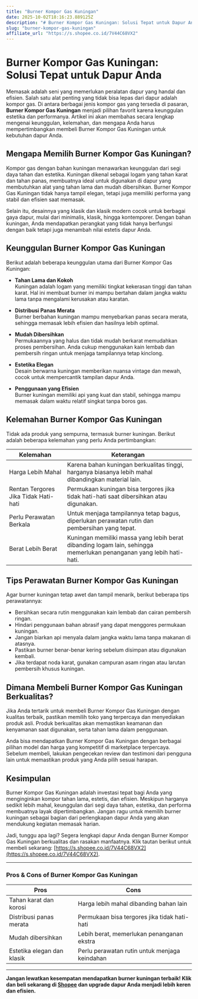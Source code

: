 ```yaml
---
title: "Burner Kompor Gas Kuningan"
date: 2025-10-02T18:16:23.889125Z
description: "# Burner Kompor Gas Kuningan: Solusi Tepat untuk Dapur Anda..."
slug: "burner-kompor-gas-kuningan"
affiliate_url: "https://s.shopee.co.id/7V44C68VX2"
---
```

# Burner Kompor Gas Kuningan: Solusi Tepat untuk Dapur Anda

Memasak adalah seni yang memerlukan peralatan dapur yang handal dan efisien. Salah satu alat penting yang tidak bisa lepas dari dapur adalah kompor gas. Di antara berbagai jenis kompor gas yang tersedia di pasaran, **Burner Kompor Gas Kuningan** menjadi pilihan favorit karena keunggulan estetika dan performanya. Artikel ini akan membahas secara lengkap mengenai keunggulan, kelemahan, dan mengapa Anda harus mempertimbangkan membeli Burner Kompor Gas Kuningan untuk kebutuhan dapur Anda.

## Mengapa Memilih Burner Kompor Gas Kuningan?

Kompor gas dengan bahan kuningan menawarkan keunggulan dari segi daya tahan dan estetika. Kuningan dikenal sebagai logam yang tahan karat dan tahan panas, membuatnya ideal untuk digunakan di dapur yang membutuhkan alat yang tahan lama dan mudah dibersihkan. Burner Kompor Gas Kuningan tidak hanya tampil elegan, tetapi juga memiliki performa yang stabil dan efisien saat memasak.

Selain itu, desainnya yang klasik dan klasik modern cocok untuk berbagai gaya dapur, mulai dari minimalis, klasik, hingga kontemporer. Dengan bahan kuningan, Anda mendapatkan perangkat yang tidak hanya berfungsi dengan baik tetapi juga menambah nilai estetis dapur Anda.

## Keunggulan Burner Kompor Gas Kuningan

Berikut adalah beberapa keunggulan utama dari Burner Kompor Gas Kuningan:

- **Tahan Lama dan Kokoh**  
  Kuningan adalah logam yang memiliki tingkat kekerasan tinggi dan tahan karat. Hal ini membuat burner ini mampu bertahan dalam jangka waktu lama tanpa mengalami kerusakan atau karatan.

- **Distribusi Panas Merata**  
  Burner berbahan kuningan mampu menyebarkan panas secara merata, sehingga memasak lebih efisien dan hasilnya lebih optimal.

- **Mudah Dibersihkan**  
  Permukaannya yang halus dan tidak mudah berkarat memudahkan proses pembersihan. Anda cukup menggunakan kain lembab dan pembersih ringan untuk menjaga tampilannya tetap kinclong.

- **Estetika Elegan**  
  Desain berwarna kuningan memberikan nuansa vintage dan mewah, cocok untuk mempercantik tampilan dapur Anda.

- **Penggunaan yang Efisien**  
  Burner kuningan memiliki api yang kuat dan stabil, sehingga mampu memasak dalam waktu relatif singkat tanpa boros gas.

## Kelemahan Burner Kompor Gas Kuningan

Tidak ada produk yang sempurna, termasuk burner kuningan. Berikut adalah beberapa kelemahan yang perlu Anda pertimbangkan:

| **Kelemahan**                        | **Keterangan**                                             |
|-------------------------------------|------------------------------------------------------------|
| Harga Lebih Mahal                 | Karena bahan kuningan berkualitas tinggi, harganya biasanya lebih mahal dibandingkan material lain. |
| Rentan Tergores Jika Tidak Hati-hati | Permukaan kuningan bisa tergores jika tidak hati-hati saat dibersihkan atau digunakan.   |
| Perlu Perawatan Berkala           | Untuk menjaga tampilannya tetap bagus, diperlukan perawatan rutin dan pembersihan yang tepat.  |
| Berat Lebih Berat                  | Kuningan memiliki massa yang lebih berat dibanding logam lain, sehingga memerlukan penanganan yang lebih hati-hati. |

## Tips Perawatan Burner Kompor Gas Kuningan

Agar burner kuningan tetap awet dan tampil menarik, berikut beberapa tips perawatannya:

- Bersihkan secara rutin menggunakan kain lembab dan cairan pembersih ringan.
- Hindari penggunaan bahan abrasif yang dapat menggores permukaan kuningan.
- Jangan biarkan api menyala dalam jangka waktu lama tanpa makanan di atasnya.
- Pastikan burner benar-benar kering sebelum disimpan atau digunakan kembali.
- Jika terdapat noda karat, gunakan campuran asam ringan atau larutan pembersih khusus kuningan.

## Dimana Membeli Burner Kompor Gas Kuningan Berkualitas?

Jika Anda tertarik untuk membeli Burner Kompor Gas Kuningan dengan kualitas terbaik, pastikan memilih toko yang terpercaya dan menyediakan produk asli. Produk berkualitas akan memastikan keamanan dan kenyamanan saat digunakan, serta tahan lama dalam penggunaan.

Anda bisa mendapatkan Burner Kompor Gas Kuningan dengan berbagai pilihan model dan harga yang kompetitif di marketplace terpercaya. Sebelum membeli, lakukan pengecekan review dan testimoni dari pengguna lain untuk memastikan produk yang Anda pilih sesuai harapan.

## Kesimpulan

Burner Kompor Gas Kuningan adalah investasi tepat bagi Anda yang menginginkan kompor tahan lama, estetis, dan efisien. Meskipun harganya sedikit lebih mahal, keunggulan dari segi daya tahan, estetika, dan performa membuatnya layak dipertimbangkan. Jangan ragu untuk memilih burner kuningan sebagai bagian dari perlengkapan dapur Anda yang akan mendukung kegiatan memasak harian.

Jadi, tunggu apa lagi? Segera lengkapi dapur Anda dengan Burner Kompor Gas Kuningan berkualitas dan rasakan manfaatnya. Klik tautan berikut untuk membeli sekarang: [https://s.shopee.co.id/7V44C68VX2](https://s.shopee.co.id/7V44C68VX2).

---

### Pros & Cons of Burner Kompor Gas Kuningan

| **Pros** | **Cons** |
| --- | --- |
| Tahan karat dan korosi | Harga lebih mahal dibanding bahan lain |
| Distribusi panas merata | Permukaan bisa tergores jika tidak hati-hati |
| Mudah dibersihkan | Lebih berat, memerlukan penanganan ekstra |
| Estetika elegan dan klasik | Perlu perawatan rutin untuk menjaga keindahan |

---

**Jangan lewatkan kesempatan mendapatkan burner kuningan terbaik! Klik dan beli sekarang di [Shopee](https://s.shopee.co.id/7V44C68VX2) dan upgrade dapur Anda menjadi lebih keren dan efisien.**